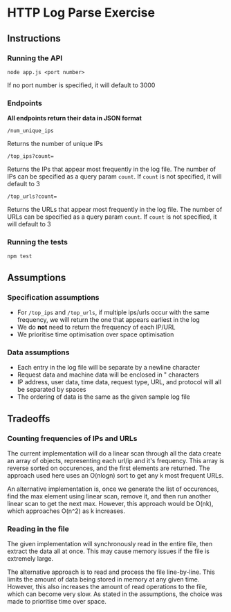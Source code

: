 
# HTTP Log Parse Exercise

## Instructions

### Running the API
```
node app.js <port number>
```
If no port number is specified, it will default to 3000
### Endpoints
**All endpoints return their data in JSON format**
```
/num_unique_ips
```
Returns the number of unique IPs
```
/top_ips?count=
```
Returns the IPs that appear most frequently in the log file. The number of IPs can
be specified as a query param `count`. If `count` is not specified, it will default
to 3
```
/top_urls?count=
```
Returns the URLs that appear most frequently in the log file. The number of URLs can
be specified as a query param `count`. If `count` is not specified, it will default
to 3
### Running the tests
```
npm test
```

## Assumptions
### Specification assumptions
- For `/top_ips` and `/top_urls`, if multiple ips/urls occur with the same frequency, we will return the one that appears earliest in the log
- We do **not** need to return the frequency of each IP/URL
- We prioritise time optimisation over space optimisation

### Data assumptions
 - Each entry in the log file will be separate by a newline character
 - Request data and machine data will be enclosed in " characters
 - IP address, user data, time data, request type, URL, and protocol will all be separated by spaces
 - The ordering of data is the same as the given sample log file
 
## Tradeoffs
### Counting frequencies of IPs and URLs
The current implementation will do a linear scan through all the data create an array of objects, representing
each url/ip and it's frequency. This array is reverse sorted on occurences, and the first
elements are returned. The approach used here uses an O(nlogn) sort to get
any k most frequent URLs.

An alternative implementation is, once we generate the list of occurences, find the max element using linear scan,
remove it, and then run another linear scan to get the next max. However, this approach would be
O(nk), which approaches O(n^2) as k increases.

### Reading in the file
The given implementation will synchronously read in the entire file, then extract the data all at once. This may cause memory issues if the file is extremely large. 

The alternative approach is to read and process the file line-by-line. This limits the amount of data being stored in memory at any given time. However, this also increases the amount of read operations to the file, which can become very slow. As stated in the assumptions, the choice was made to prioritise time over space.